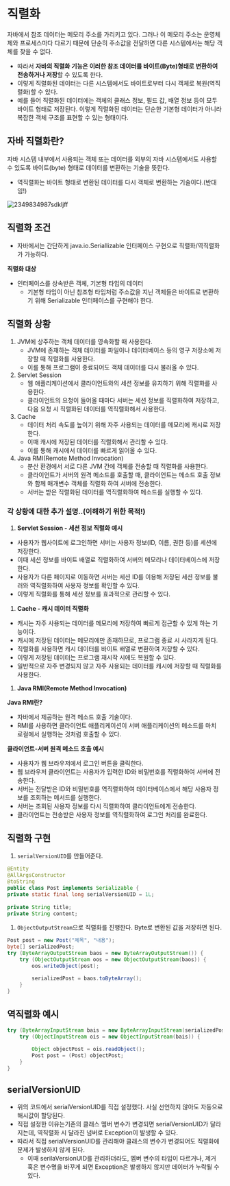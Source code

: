 # 직렬화

자바에서 참조 데이터는 메모리 주소를 가리키고 있다. 그러나 이 메모리 주소는 운영체제와 프로세스마다 다르기 때문에 단순히 주소값을 전달하면 다른 시스템에서는 해당 객체를 찾을 수 없다.

- 따라서 **자바의 직렬화 기능은 이러한 참조 데이터를 바이트(Byte)형태로 변환하여 전송하거나 저장**할 수 있도록 한다.
- 이렇게 직렬화된 데이터는 다른 시스템에서도 바이트로부터 다시 객체로 복원(역직렬화)할 수 있다.
- 예를 들어 직렬화된 데이터에는 객체의 클래스 정보, 필드 값, 배열 정보 등이 모두 바이트 형태로 저장된다. 이렇게 직렬화된 데이터는 단순한 기본형 데이터가 아니라 복잡한 객체 구조를 표현할 수 있는 형태이다.

## 자바 직렬화란?

자바 시스템 내부에서 사용되는 객체 또는 데이터를 외부의 자바 시스템에서도 사용할 수 있도록 바이트(byte) 형태로 데이터를 변환하는 기술을 뜻한다.

- 역직렬화는 바이트 형태로 변환된 데이터를 다시 객체로 변환하는 기술이다.(반대임!)

![2349834987sdkljff](https://github.com/user-attachments/assets/dd22d444-aa86-4d2a-baa3-deccd2332d11)

## 직렬화 조건

- 자바에서는 간단하게 java.io.Seriallizable 인터페이스 구현으로 직렬화/역직렬화가 가능하다.

**직렬화 대상**

- 인터페이스를 상속받은 객체, 기본형 타입의 데이터
    - 기본형 타입이 아닌 참조형 타입처럼 주소값을 지닌 객체들은 바이트로 변환하기 위해 Serializable 인터페이스를 구현해야 한다.

## 직렬화 상황

1. JVM에 상주하는 객체 데이터를 영속화할 때 사용한다.
    - JVM에 존재하는 객체 데이터를 파일이나 데이터베이스 등의 영구 저장소에 저장할 때 직렬화를 사용한다.
    - 이를 통해 프로그램이 종료되어도 객체 데이터를 다시 불러올 수 있다.
2. Servlet Session
    - 웹 애플리케이션에서 클라이언트와의 세션 정보를 유지하기 위해 직렬화를 사용한다.
    - 클라이언트의 요청이 들어올 때마다 서버는 세션 정보를 직렬화하여 저장하고, 다음 요청 시 직렬화된 데이터를 역직렬화해서 사용한다.
3. Cache
    - 데이터 처리 속도를 높이기 위해 자주 사용되는 데이터를 메모리에 캐시로 저장한다.
    - 이때 캐시에 저장된 데이터를 직렬화해서 관리할 수 있다.
    - 이를 통해 캐시에서 데이터를 빠르게 읽어올 수 있다.
4. Java RMI(Remote Method Invocation)
    - 분산 환경에서 서로 다른 JVM 간에 객체를 전송할 때 직렬화를 사용한다.
    - 클라이언트가 서버의 원격 메소드를 호출할 때, 클라이언트는 메소드 호출 정보와 함께 매개변수 객체를 직렬화 하여 서버에 전송한다.
    - 서버는 받은 직렬화된 데이터를 역직렬화하여 메소드를 실행할 수 있다.

### **각 상황에 대한 추가 설명..(이해하기 위한 목적!)**

1. **Servlet Session - 세션 정보 직렬화 예시**
- 사용자가 웹사이트에 로그인하면 서버는 사용자 정보(ID, 이름, 권한 등)를 세션에 저장한다.
- 이때 세션 정보를 바이트 배열로 직렬화하여 서버의 메모리나 데이터베이스에 저장한다.
- 사용자가 다른 페이지로 이동하면 서버는 세션 ID를 이용해 저장된 세션 정보를 불러와 역직렬화하여 사용자 정보를 확인할 수 있다.
- 이렇게 직렬화를 통해 세션 정보를 효과적으로 관리할 수 있다.

1. **Cache - 캐시 데이터 직렬화**
- 캐시는 자주 사용되는 데이터를 메모리에 저장하여 빠르게 접근할 수 있게 하는 기능이다.
- 캐시에 저장된 데이터는 메모리에만 존재하므로, 프로그램 종료 시 사라지게 된다.
- 직렬화를 사용하면 캐시 데이터를 바이트 배열로 변환하여 저장할 수 있다.
- 이렇게 저장된 데이터는 프로그램 재시작 시에도 복원할 수 있다.
- 일반적으로 자주 변경되지 않고 자주 사용되는 데이터를 캐시에 저장할 때 직렬화를 사용한다.

1. **Java RMI(Remote Method Invocation)**

**Java RMI란?**

- 자바에서 제공하는 원격 메소드 호출 기술이다.
- RMI를 사용하면 클라이언트 애플리케이션이 서버 애플리케이션의 메소드를 마치 로컬에서 실행하는 것처럼 호출할 수 있다.

**클라이언트-서버 원격 메소드 호출 예시**

- 사용자가 웹 브라우저에서 로그인 버튼을 클릭한다.
- 웹 브라우저 클라이언트는 사용자가 입력한 ID와 비밀번호를 직렬화하여 서버에 전송한다.
- 서버는 전달받은 ID와 비밀번호를 역직렬화하여 데이터베이스에서 해당 사용자 정보를 조회하는 메서드를 실행한다.
- 서버는 조회된 사용자 정보를 다시 직렬화하여 클라이언트에게 전송한다.
- 클라이언트는 전송받은 사용자 정보를 역직렬화하여 로그인 처리를 완료한다.

## 직렬화 구현

1. `serialVersionUID`를 만들어준다.

```java
@Entity
@AllArgsConstructor
@toString
public class Post implements Serializable {
private static final long serialVersionUID = 1L;
    
private String title;
private String content;
```

1. `ObjectOutputStream`으로 직렬화를 진행한다. Byte로 변환된 값을 저장하면 된다.

```java
Post post = new Post("제목", "내용");
byte[] serializedPost;
try (ByteArrayOutputStream baos = new ByteArrayOutputStream()) {
    try (ObjectOutputStream oos = new ObjectOutputStream(baos)) {
        oos.writeObject(post);

        serializedPost = baos.toByteArray();
    }
}
```

## 역직렬화 예시

```java
try (ByteArrayInputStream bais = new ByteArrayInputStream(serializedPost)) {
    try (ObjectInputStream ois = new ObjectInputStream(bais)) {

        Object objectPost = ois.readObject();
        Post post = (Post) objectPost;
    }
}
```

## serialVersionUID

- 위의 코드에서 serialVersionUID를 직접 설정했다. 사실 선언하지 않아도 자동으로 해시값이 할당된다.
- 직접 설정한 이유는기존의 클래스 멤버 변수가 변경되면 serialVersionUID가 달라지는데, 역직렬화 시 달라진 넘버로 Exception이 발생할 수 있다.
- 따라서 직접 serialVersionUID를 관리해야 클래스의 변수가 변경되어도 직렬화에 문제가 발생하지 않게 된다.
    - 이때 serilaVersionUID를 관리하더라도, 멤버 변수의 타입이 다르거나, 제거 혹은  변수명을 바꾸게 되면 Exception은 발생하지 않지만 데이터가 누락될 수 있다.
